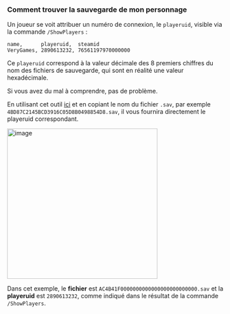 ### Comment trouver la sauvegarde de mon personnage

Un joueur se voit attribuer un numéro de connexion, le `playeruid`, visible via la commande `/ShowPlayers` :

```plaintext
name,      playeruid,  steamid
VeryGames, 2890613232, 76561197970000000
```

Ce `playeruid` correspond à la valeur décimale des 8 premiers chiffres du nom des fichiers de sauvegarde, qui sont en réalité une valeur hexadécimale.

Si vous avez du mal à comprendre, pas de problème. 

En utilisant cet outil [ici](https://palworld.kriax.ovh/id-finder) et en copiant le nom du fichier `.sav`, par exemple `4BD87C2145BCD3916C05D8B0498854D8.sav`, il vous fournira directement le playeruid correspondant.

<img width="350" alt="image" src="https://github.com/Salvatore-Als/palworld-faq/assets/58212852/a81dd3bf-1f86-4757-8f4e-42c044672b06">

Dans cet exemple, le **fichier** est `AC4B41F0000000000000000000000000.sav` et la **playeruid** est `2890613232`, comme indiqué dans le résultat de la commande `/ShowPlayers`.